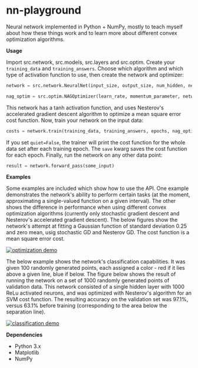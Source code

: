 # nn-playground

Neural network implemented in Python + NumPy, mostly to teach myself about how these things work and to learn more about different convex optimization algorithms.

**Usage**

Import src.network, src.models, src.layers and src.optim. Create your `training_data` and `training_answers`. Choose which algorithm and which type of activation function to use, then create the network and optimizer:

~~~python
network = src.network.NeuralNet(input_size, output_size, num_hidden, neurons_per_hidden, layer.TanhLayer, models.mse)

nag_optim = src.optim.NAGOptimizer(learn_rate, momentum_parameter, network)
~~~

This network has a tanh activation function, and uses Nesterov's accelerated gradient descent algorithm to optimize a mean square error cost function. Now, train your network on the input data:

~~~python
costs = network.train(training_data, training_answers, epochs, nag_optim, quiet=False, save=True)
~~~

If you set `quiet=False`, the trainer will print the cost function for the whole data set after each training epoch. The `save` kwarg saves the cost function for each epoch. Finally, run the network on any other data point:

~~~python
result = network.forward_pass(some_input)
~~~

**Examples**

Some examples are included which show how to use the API. One example demonstrates the network's ability to perform certain tasks (at the moment, approximating a single-valued function on a given interval). The other shows the difference in performance when using different convex optimization algorithms (currently only stochastic gradient descent and Nesterov's accelerated gradient descent). The below figures show the network's attempt at fitting a Gaussian function of standard deviation 0.25 and zero mean, usig stochastic GD and Nesterov GD. The cost function is a mean square error cost.

[![optimization demo](https://imgur.com/fkei4pO.png)](https://imgur.com/fkei4pO.png)

The below example shows the network's classification capabilities. It was given 100 randomly generated points, each assigned a color - red if it lies above a given line, blue if below. The figure below shows the result of running the network on a set of 1000 randomly generated points of validation data. This network consisted of a single hidden layer with 1000 ReLu activated neurons, and was optimized with Nesterov's algorithm for an SVM cost function. The resulting accuracy on the validation set was 97.1%, versus 63.1% before training (corresponding to the area below the separation line).

[![classification demo](https://imgur.com/Rv8lZR4.png)](https://imgur.com/Rv8lZR4.png)

**Dependencies**

* Python 3.x
* Matplotlib
* NumPy

